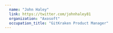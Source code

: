 ```yaml
---
  name: "John Haley"
  link: https://twitter.com/johnhaley81
  organization: "Axosoft"
  occupation_title: "GitKraken Product Manager"
---
```

